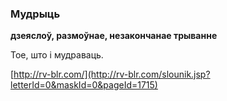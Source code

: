 ### Мудрыць
**дзеяслоў, размоўнае, незакончанае трыванне**

Тое, што і мудраваць.

<a rel="author">[http://rv-blr.com/](http://rv-blr.com/slounik.jsp?letterId=0&maskId=0&pageId=1715)</a>
